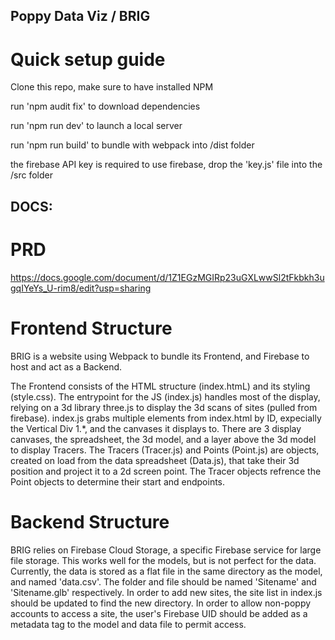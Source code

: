 ## Poppy Data Viz / BRIG

# Quick setup guide

Clone this repo, make sure to have installed NPM

run 'npm audit fix' to download dependencies

run 'npm run dev' to launch a local server

run 'npm run build' to bundle with webpack into /dist folder

the firebase API key is required to use firebase, drop the 'key.js' file into the /src folder

## DOCS:

# PRD

https://docs.google.com/document/d/1Z1EGzMGIRp23uGXLwwSl2tFkbkh3ugqIYeYs_U-rim8/edit?usp=sharing

# Frontend Structure

BRIG is a website using Webpack to bundle its Frontend, and Firebase to host and act as a Backend.

The Frontend consists of the HTML structure (index.htmL) and its styling (style.css). 
The entrypoint for the JS (index.js) handles most of the display, relying on a 3d library three.js to display the 3d scans of sites (pulled from firebase).
index.js grabs multiple elements from index.html by ID, expecially the Vertical Div 1.*, and the canvases it displays to.
There are 3 display canvases, the spreadsheet, the 3d model, and a layer above the 3d model to display Tracers.
The Tracers (Tracer.js) and Points (Point.js) are objects, created on load from the data spreadsheet (Data.js), that take their 3d position and project
it to a 2d screen point. The Tracer objects refrence the Point objects to determine their start and endpoints.

# Backend Structure

BRIG relies on Firebase Cloud Storage, a specific Firebase service for large file storage. This works well for the models, but is not perfect for the data.
Currently, the data is stored as a flat file in the same directory as the model, and named 'data.csv'.
The folder and file should be named 'Sitename' and 'Sitename.glb' respectively. 
In order to add new sites, the site list in index.js should be updated to find the new directory.
In order to allow non-poppy accounts to access a site, the user's Firebase UID should be added as a metadata tag to the model and data file to permit access.

